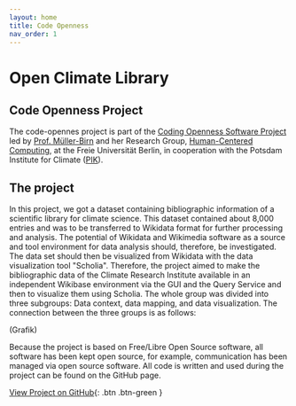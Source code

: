 ```yaml
---
layout: home
title: Code Openness
nav_order: 1
---
```


# Open Climate Library

## Code Openness Project
The code-opennes project is part of the [Coding Openness Software Project](https://www.mi.fu-berlin.de/en/inf/groups/hcc/teaching/summer_term_2019/coding-openness.html) led by [Prof. Müller-Birn](https://www.clmb.de/index.html) and her Research Group, [Human-Centered Computing](https://www.mi.fu-berlin.de/en/inf/groups/hcc/index.html), at the Freie Universität Berlin, in cooperation with the Potsdam Institute for Climate ([PIK](https://www.pik-potsdam.de/pik-frontpage)).

## The project
In this project, we got a dataset containing bibliographic information of a scientific library for climate science. This dataset contained about 8,000 entries and was to be transferred to Wikidata format for further processing and analysis. The potential of Wikidata and Wikimedia software as a source and tool environment for data analysis should, therefore, be investigated. The data set should then be visualized from Wikidata with the data visualization tool "Scholia". Therefore, the project aimed to make the bibliographic data of the Climate Research Institute available in an independent Wikibase environment via the GUI and the Query Service and then to visualize them using Scholia. 
The whole group was divided into three subgroups: Data context, data mapping, and data visualization. 
The connection between the three groups is as follows:

(Grafik)

Because the project is based on Free/Libre Open Source software, all software has been kept open source, for example, communication has been managed via open source software. All code is written and used during the project can be found on the GitHub page.



[View Project on GitHub](https://github.com/code-openness){: .btn .btn-green }
